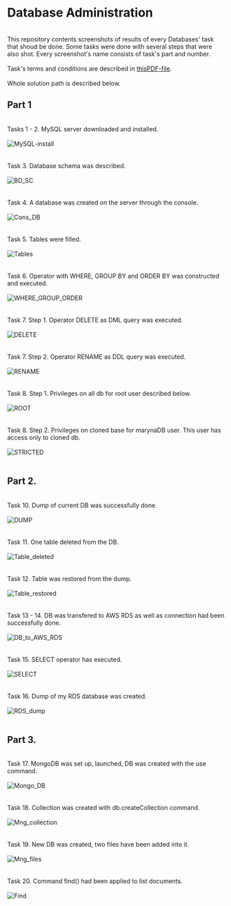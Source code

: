 # Database Administration
<br> This repository contents screenshots of results of every Databases' task that shoud be done. Some tasks were done with several steps that were also shot.
Every screenshot's name consists of task's part and number. </br>
<br> Task's terms and conditions are described in [thisPDF-file](https://github.com/marinaimeninnik/DataBases/blob/mainDBs/taskdb.pdf).</br>
<br> Whole solution path is described below.</br>
## Part 1
<br>Tasks 1 - 2. MySQL server downloaded and installed.</br>
<br>![MySQL-install](https://github.com/marinaimeninnik/DataBases/blob/mainDBs/Pictures/DB_hw_p1_st1_2.png)</br>
</br>
<br>Task 3. Database schema was described.</br>
<br>![BD_SC](https://github.com/marinaimeninnik/DataBases/blob/mainDBs/Pictures/DB_hw_p1_st3.png)</br>
</br>
<br>Task 4. A database was created on the server through the console.</br>
<br>![Cons_DB](https://github.com/marinaimeninnik/DataBases/blob/mainDBs/Pictures/DB_hw_p1_st4.png)</br>
</br>
<br>Task 5. Tables were filled.</br>
<br>![Tables](https://github.com/marinaimeninnik/DataBases/blob/mainDBs/Pictures/DB_hw_p1_st5.png)</br>
</br>
<br>Task 6. Operator with WHERE, GROUP BY and ORDER BY was constructed and executed.</br>
<br>![WHERE_GROUP_ORDER](https://github.com/marinaimeninnik/DataBases/blob/mainDBs/Pictures/DB_hw_p1_st6.png)</br>
</br>
<br>Task 7. Step 1. Operator DELETE as DML query was executed.</br>
<br>![DELETE](https://github.com/marinaimeninnik/DataBases/blob/mainDBs/Pictures/DB_hw_p1_st7_1.png)</br>
</br>
<br>Task 7. Step 2. Operator RENAME as DDL query was executed.</br>
<br>![RENAME](https://github.com/marinaimeninnik/DataBases/blob/mainDBs/Pictures/DB_hw_p1_st7_2.png)</br>
</br>
<br>Task 8. Step 1. Privileges on all db for root user described below.</br>
<br>![ROOT](https://github.com/marinaimeninnik/DataBases/blob/mainDBs/Pictures/DB_hw_p1_st8.png)</br>
</br>
<br>Task 8. Step 2. Privileges on cloned base for marynaDB user. This user has access only to cloned db.</br>
<br>![STRICTED](https://github.com/marinaimeninnik/DataBases/blob/mainDBs/Pictures/DB_hw_p1_st8_2.png)</br>
</br>
## Part 2.
<br>Task 10. Dump of current DB was successfully done.</br>
<br>![DUMP](https://github.com/marinaimeninnik/DataBases/blob/mainDBs/Pictures/DB_hw_p2_st1.png)</br>
</br>
<br>Task 11. One table deleted from the DB.</br>
<br>![Table_deleted](https://github.com/marinaimeninnik/DataBases/blob/mainDBs/Pictures/DB_hw_p2_st2.png)</br>
</br>
<br>Task 12. Table was restored from the dump.</br>
<br>![Table_restored](https://github.com/marinaimeninnik/DataBases/blob/mainDBs/Pictures/DB_hw_p2_st3.png)</br>
</br>
<br>Task 13 - 14. DB was transfered to AWS RDS as well as connection had been successfully done.</br>
<br>![DB_to_AWS_RDS](https://github.com/marinaimeninnik/DataBases/blob/mainDBs/Pictures/DB_hw_p2_st13_14.png)</br>
</br>
<br>Task 15. SELECT operator has executed.</br>
<br>![SELECT](https://github.com/marinaimeninnik/DataBases/blob/mainDBs/Pictures/DB_hw_p2_st15.png)</br>
</br>
<br>Task 16. Dump of my RDS database was created.</br>
<br>![RDS_dump](https://github.com/marinaimeninnik/DataBases/blob/mainDBs/Pictures/DB_hw_p2_st16.png)</br>
</br>
## Part 3.
<br>Task 17. MongoDB was set up, launched, DB was created with the use command.</br>
<br>![Mongo_DB](https://github.com/marinaimeninnik/DataBases/blob/mainDBs/Pictures/DB_hw_p3_17.png)</br>
</br>
<br>Task 18. Collection was created with db.createCollection command.</br>
<br>![Mng_collection](https://github.com/marinaimeninnik/DataBases/blob/mainDBs/Pictures/DB_hw_p3_18.png)</br>
</br>
<br>Task 19. New DB was created, two files have been added into it.</br>
<br>![Mng_files](https://github.com/marinaimeninnik/DataBases/blob/mainDBs/Pictures/DB_hw_p3_19.png)</br>
</br>
<br>Task 20. Command find() had been applied to list documents.</br>
<br>![Find](https://github.com/marinaimeninnik/DataBases/blob/mainDBs/Pictures/DB_hw_p3_20.png)</br>
